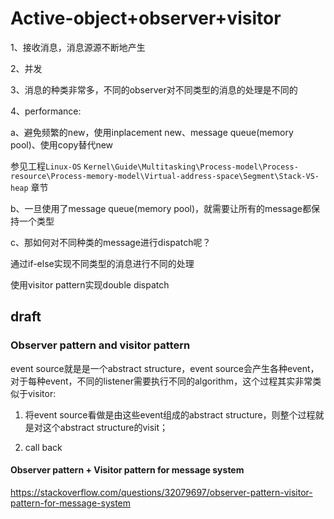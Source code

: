 # Active-object+observer+visitor

1、接收消息，消息源源不断地产生

2、并发

3、消息的种类非常多，不同的observer对不同类型的消息的处理是不同的

4、performance:

a、避免频繁的new，使用inplacement new、message queue(memory pool)、使用copy替代new

参见工程`Linux-OS` `Kernel\Guide\Multitasking\Process-model\Process-resource\Process-memory-model\Virtual-address-space\Segment\Stack-VS-heap` 章节

b、一旦使用了message queue(memory pool)，就需要让所有的message都保持一个类型

c、那如何对不同种类的message进行dispatch呢？

通过if-else实现不同类型的消息进行不同的处理

使用visitor pattern实现double dispatch

## draft



### Observer pattern and visitor pattern

event source就是是一个abstract structure，event source会产生各种event，对于每种event，不同的listener需要执行不同的algorithm，这个过程其实非常类似于visitor:

1) 将event source看做是由这些event组成的abstract structure，则整个过程就是对这个abstract structure的visit；

2) call back

#### Observer pattern + Visitor pattern for message system

https://stackoverflow.com/questions/32079697/observer-pattern-visitor-pattern-for-message-system

